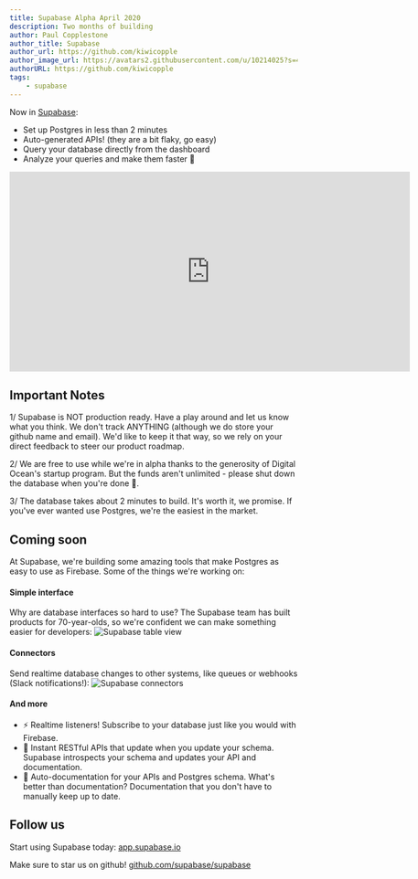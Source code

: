 ```yaml
---
title: Supabase Alpha April 2020
description: Two months of building
author: Paul Copplestone
author_title: Supabase
author_url: https://github.com/kiwicopple
author_image_url: https://avatars2.githubusercontent.com/u/10214025?s=400&u=c6775be2ae667e2acae3ccd347fed62bb3f5b3e7&v=4
authorURL: https://github.com/kiwicopple
tags: 
    - supabase
---
```


Now in [Supabase](https://app.supabase.io):

- Set up Postgres in less than 2 minutes
- Auto-generated APIs! (they are a bit flaky, go easy)
- Query your database directly from the dashboard
- Analyze your queries and make them faster :rocket:

<!--truncate-->

<iframe width="700" height="350" src="https://www.youtube.com/embed/ck5MM_PD4Co" frameborder="0" allow="accelerometer; autoplay; encrypted-media; gyroscope; picture-in-picture" allowfullscreen></iframe>

## Important Notes

1/ Supabase is NOT production ready. Have a play around and let us know what you think. We don't track ANYTHING (although we do store your github name and email). We'd like to keep it that way, so we rely on your direct feedback to steer our product roadmap.

2/ We are free to use while we're in alpha thanks to the generosity of Digital Ocean's startup program. But the funds aren't unlimited - please shut down the database when you're done :pray:.

3/ The database takes about 2 minutes to build. It's worth it, we promise. If you've ever wanted use Postgres, we're the easiest in the market.


## Coming soon

At Supabase, we're building some amazing tools that make Postgres as easy to use as Firebase. Some of the things we're working on:

#### Simple interface 
Why are database interfaces so hard to use? The Supabase team has built products for 70-year-olds, so we're confident we can make something easier for developers:
![Supabase table view](https://dev-to-uploads.s3.amazonaws.com/i/b4o39am95zcl5vl54j75.png)


#### Connectors
Send realtime database changes to other systems, like queues or webhooks (Slack notifications!):
![Supabase connectors](https://dev-to-uploads.s3.amazonaws.com/i/aom5r917s792cc081bbz.png)


#### And more

- ⚡ Realtime listeners! Subscribe to your database just like you would with Firebase.
- 🤖 Instant RESTful APIs that update when you update your schema. Supabase introspects your schema and updates your API and documentation.
- 📓 Auto-documentation for your APIs and Postgres schema. What's better than documentation? Documentation that you don't have to manually keep up to date.

## Follow us

Start using Supabase today: [app.supabase.io](https://app.supabase.io)

Make sure to star us on github! [github.com/supabase/supabase](https://github.com/supabase/supabase)


